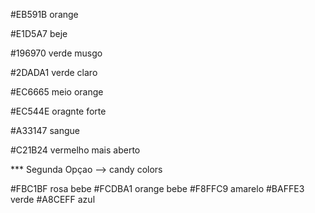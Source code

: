 #EB591B orange

#E1D5A7 beje

#196970 verde musgo

#2DADA1 verde claro

#EC6665 meio orange

#EC544E oragnte forte

#A33147 sangue

#C21B24 vermelho mais aberto

\*\*\* Segunda Opçao --> candy colors

#FBC1BF rosa bebe
#FCDBA1 orange bebe
#F8FFC9 amarelo
#BAFFE3 verde
#A8CEFF azul
